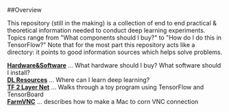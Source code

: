 ##Overview

This repository (still in the making) is a collection of end to end practical & theoretical information needed to conduct deep learning experiments. Topics range from "What components should I buy?" to "How do I do this in TensorFlow?" Note that for the most part this repository acts like a directory: it points to good information sources which helps solve problems.

**[Hardware&Software](https://github.com/kyeokabe/notes/blob/master/Hardware%26Software.md)** ...  What hardware should I buy? What software should I install?  
**[DL Resources](https://github.com/kyeokabe/notes/blob/master/DL%20Resources.md)** ... Where can I learn deep learning?  
**[TF 2 Layer Net](https://github.com/kyeokabe/notes/blob/master/TF_2LayerNet.md)** ... Walks through a toy program using TensorFlow and TensorBoard  
**[FarmVNC](https://github.com/kyeokabe/notes/blob/master/FarmVNC.md)** ... describes how to make a Mac to corn VNC connection  

 
